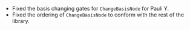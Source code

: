 - Fixed the basis changing gates for `ChangeBasisNode` for Pauli Y.
- Fixed the ordering of `ChangeBasisNode` to conform with the rest of the library.
